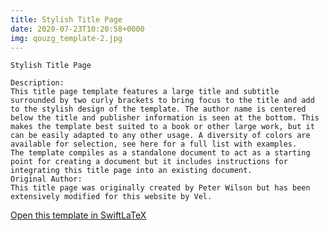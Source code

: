```yaml
---
title: Stylish Title Page
date: 2020-07-23T10:20:58+0000
img: qouzg_template-2.jpg
---
```

```
Stylish Title Page

Description:
This title page template features a large title and subtitle surrounded by two curly brackets to bring focus to the title and add to the stylish design of the template. The author name is centered below the title and publisher information is seen at the bottom. This makes the template best suited to a book or other large work, but it can be easily adapted to any other usage. A diversity of colors are available for selection, see here for a full list with examples.
The template compiles as a standalone document to act as a starting point for creating a document but it includes instructions for integrating this title page into an existing document.
Original Author:
This title page was originally created by Peter Wilson but has been extensively modified for this website by Vel.
```
[Open this template in SwiftLaTeX](https://www.swiftlatex.com/project.html?import=https://swiftlatex.github.io/LaTeXBoilerPlate/zips/reept_template.zip)
